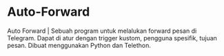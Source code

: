 # Auto-Forward
Auto Forward | Sebuah program untuk melalukan forward pesan di Telegram. Dapat di atur dengan trigger kustom, pengguna spesifik, tujuan pesan. Dibuat menggunakan Python dan Telethon.
